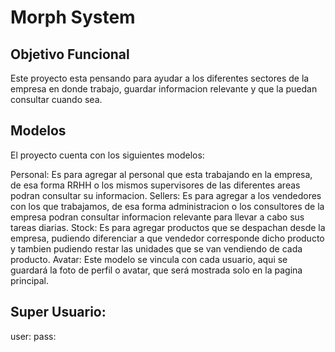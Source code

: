 # Morph System

## Objetivo Funcional

Este proyecto esta pensando para ayudar a los diferentes sectores de la empresa en donde trabajo, guardar informacion relevante y que la puedan consultar cuando sea.

## Modelos

El proyecto cuenta con los siguientes modelos:

Personal: Es para agregar al personal que esta trabajando en la empresa, de esa forma RRHH o los mismos supervisores de las diferentes areas podran consultar su informacion.
Sellers: Es para agregar a los vendedores con los que trabajamos, de esa forma administracion o los consultores de la empresa podran consultar informacion relevante para llevar a cabo sus tareas diarias.
Stock: Es para agregar productos que se despachan desde la empresa, pudiendo diferenciar a que vendedor corresponde dicho producto y tambien pudiendo restar las unidades que se van vendiendo de cada producto.
Avatar: Este modelo se vincula con cada usuario, aqui se guardará la foto de perfil o avatar, que será mostrada solo en la pagina principal.

## Super Usuario:

user:
pass: 
